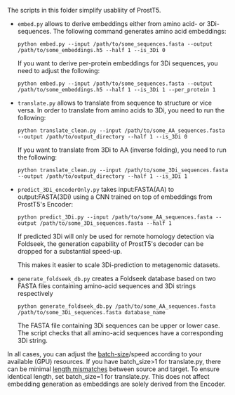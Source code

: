 The scripts in this folder simplify usabliity of ProstT5.

- `embed.py` allows to derive embeddings either from amino acid- or 3Di-sequences. The following command generates amino acid embeddings:
  
  `python embed.py --input /path/to/some_sequences.fasta --output /path/to/some_embeddings.h5 --half 1 --is_3Di 0`

  If you want to derive per-protein embeddings for 3Di sequences, you need to adjust the following:

  `python embed.py --input /path/to/some_sequences.fasta --output /path/to/some_embeddings.h5 --half 1 --is_3Di 1 --per_protein 1`

- `translate.py` allows to translate from sequence to structure or vice versa. In order to translate from amino acids to 3Di, you need to run the following:
  
  `python translate_clean.py --input /path/to/some_AA_sequences.fasta --output /path/to/output_directory --half 1 --is_3Di 0`

  If you want to translate from 3Di to AA (inverse folding), you need to run the following:

    `python translate_clean.py --input /path/to/some_3Di_sequences.fasta --output /path/to/output_directory --half 1 --is_3Di 1`

- `predict_3Di_encoderOnly.py` takes input:FASTA(AA) to output:FASTA(3Di) using a CNN trained on top of embeddings from ProstT5's Encoder:
  
  `python predict_3Di.py --input /path/to/some_AA_sequences.fasta --output /path/to/some_3Di_sequences.fasta --half 1`
  
  If predicted 3Di will only be used for remote homology detection via Foldseek, the generation capability of ProstT5's decoder can be dropped for a substantial speed-up.

  This makes it easier to scale 3Di-prediction to metagenomic datasets.

- `generate_foldseek_db.py` creates a Foldseek database based on two FASTA files containing amino-acid sequences and 3Di strings respectively
  
  `python generate_foldseek_db.py /path/to/some_AA_sequences.fasta /path/to/some_3Di_sequences.fasta database_name`
  
  The FASTA file containing 3Di sequences can be upper or lower case. The script checks that all amino-acid sequences have a corresponding 3Di string. 


In all cases, you can adjust the [batch-size](https://github.com/mheinzinger/ProstT5/blob/main/scripts/translate.py#L126)/speed according to your available (GPU) resources.
If you have batch_size>1 for translate.py, there can be minimal [length mismatches](https://github.com/mheinzinger/ProstT5/blob/main/scripts/translate.py#L218) between source and target. To ensure identical length, set batch_size=1 for translate.py. This does not affect embedding generation as embeddings are solely derived from the Encoder.
